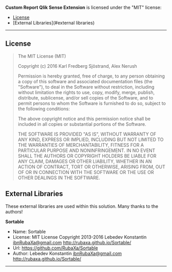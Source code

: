 **Custom Report Qlik Sense Extension** is licensed under the "MIT" license:

* [License](#license)
* [External Libraries](#external libraries)

---

## License

> 
> The MIT License (MIT)
> 
> Copyright (c) 2016 
> Karl Fredberg Sjöstrand,
> Alex Nerush
> 
> Permission is hereby granted, free of charge, to any person obtaining a copy
> of this software and associated documentation files (the "Software"), to deal
> in the Software without restriction, including without limitation the rights
> to use, copy, modify, merge, publish, distribute, sublicense, and/or sell
> copies of the Software, and to permit persons to whom the Software is
> furnished to do so, subject to the following conditions:
> 
> The above copyright notice and this permission notice shall be included in all
> copies or substantial portions of the Software.
> 
> THE SOFTWARE IS PROVIDED "AS IS", WITHOUT WARRANTY OF ANY KIND, EXPRESS OR
> IMPLIED, INCLUDING BUT NOT LIMITED TO THE WARRANTIES OF MERCHANTABILITY,
> FITNESS FOR A PARTICULAR PURPOSE AND NONINFRINGEMENT. IN NO EVENT SHALL THE
> AUTHORS OR COPYRIGHT HOLDERS BE LIABLE FOR ANY CLAIM, DAMAGES OR OTHER
> LIABILITY, WHETHER IN AN ACTION OF CONTRACT, TORT OR OTHERWISE, ARISING FROM,
> OUT OF OR IN CONNECTION WITH THE SOFTWARE OR THE USE OR OTHER DEALINGS IN THE
> SOFTWARE.
> 

## External Libraries

These external libraries are used within this solution. Many thanks to the authors!

**Sortable**
* Name: Sortable
* License: MIT License Copyright 2013-2016 Lebedev Konstantin ibnRubaXa@gmail.com http://rubaxa.github.io/Sortable/
* Url: https://github.com/RubaXa/Sortable
* Author: Lebedev Konstantin ibnRubaXa@gmail.com http://rubaxa.github.io/Sortable/

---






